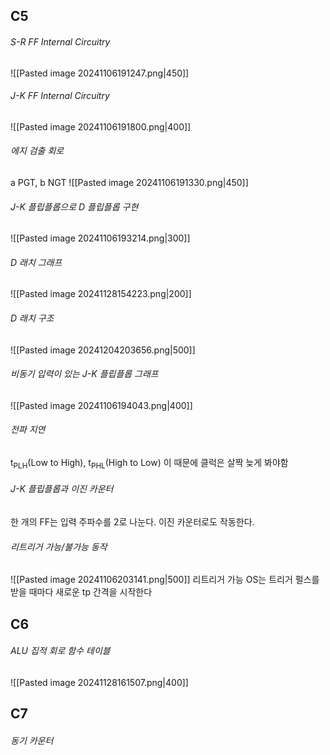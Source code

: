 ## C5
###### S-R FF Internal Circuitry
![[Pasted image 20241106191247.png|450]]
###### J-K FF Internal Circuitry
![[Pasted image 20241106191800.png|400]]

###### 에지 검출 회로 
a PGT, b NGT
![[Pasted image 20241106191330.png|450]]
###### J-K 플립플롭으로 D 플립플롭 구현
![[Pasted image 20241106193214.png|300]]
###### D 래치 그래프
![[Pasted image 20241128154223.png|200]]
###### D 래치 구조
![[Pasted image 20241204203656.png|500]]
###### 비동기 입력이 있는 J-K 플립플롭 그래프
![[Pasted image 20241106194043.png|400]]
###### 전파 지연
t<sub>PLH</sub>(Low to High), t<sub>PHL</sub>(High to Low) 
이 때문에 클럭은 살짝 늦게 봐야함
###### J-K 플립플롭과 이진 카운터
한 개의 FF는 입력 주파수를 2로 나눈다.
이진 카운터로도 작동한다.
###### 리트리거 가능/불가능 동작
![[Pasted image 20241106203141.png|500]]
리트리거 가능 OS는 트리거 펄스를 받을 때마다 새로운 tp 간격을 시작한다

## C6
###### ALU 집적 회로 함수 테이블
![[Pasted image 20241128161507.png|400]]
## C7
###### 동기 카운터 

